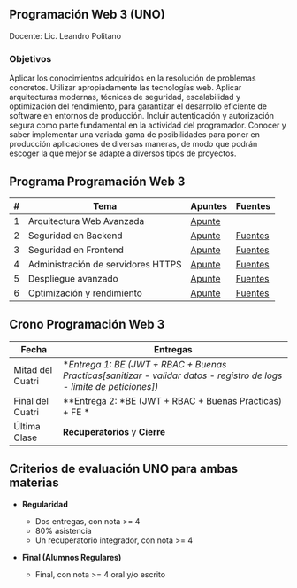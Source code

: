 ## Programación Web 3 (UNO)
Docente: Lic. Leandro Politano

### Objetivos
Aplicar los conocimientos adquiridos en la resolución de problemas concretos.
Utilizar apropiadamente las tecnologías web.
Aplicar arquitecturas modernas, técnicas de seguridad, escalabilidad y optimización del rendimiento, para garantizar el desarrollo eficiente de software en entornos de producción.
Incluir autenticación y autorización segura como parte fundamental en la actividad del programador.
Conocer y saber implementar una variada gama de posibilidades para poner en producción aplicaciones de diversas maneras, de modo que podrán escoger la que mejor se adapte a diversos tipos de proyectos.

## Programa Programación Web 3

| # | Tema | Apuntes | Fuentes |
| -- | -- | -- | -- |
| 1 | Arquitectura Web Avanzada | [Apunte](doc/arquitectura.md) | |
| 2 | Seguridad en Backend      | [Apunte](doc/seguridadBE.md)  | [Fuentes](https://docs.github.com/es) |
| 3 | Seguridad en Frontend | [Apunte](doc/seguridadFE.md)| [Fuentes](https://developer.mozilla.org/es/docs/Web/HTML) |
| 4 | Administración de servidores HTTPS | [Apunte](doc/servidoresHTTPS.md) | [Fuentes](https://developer.mozilla.org/es/docs/Web/CSS) |
| 5 | Despliegue avanzado | [Apunte](doc/despliegue.md) | [Fuentes](https://getbootstrap.com) |
| 6 | Optimización y rendimiento | [Apunte](doc/optimizacion.md) | [Fuentes](https://developer.mozilla.org/es/docs/Web/JavaScript/Reference) |


## Crono Programación Web 3

| Fecha | Entregas |
| -- | -- |
| Mitad del Cuatri | **Entrega 1: BE (JWT + RBAC + Buenas Practicas[sanitizar - validar datos - registro de logs -  limite de peticiones])* |
| Final del Cuatri | **Entrega 2: *BE (JWT + RBAC + Buenas Practicas) + FE * |
| Última Clase     | **Recuperatorios** y **Cierre** |

## Criterios de evaluación UNO para ambas materias

* **Regularidad**
  * Dos entregas, con nota >= 4
  * 80% asistencia
  * Un recuperatorio integrador, con nota >= 4

* **Final (Alumnos Regulares)**
  * Final, con nota >= 4 oral y/o escrito
